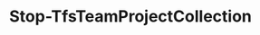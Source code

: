 ﻿---
title: Stop-TfsTeamProjectCollection
breadcrumbs: [ "TeamProjectCollection" ]
parent: "TeamProjectCollection"
description: "Stops a team project collection and make it offline. "
remarks: 
parameterSets: 
  "_All_": [  ] 
  "__AllParameterSets": 
parameters: 
inputs: 
outputs: 
notes: 
relatedLinks: 
  - text: "Online Version:" 
    uri: "https://tfscmdlets.dev/docs/cmdlets/TeamProjectCollection/Stop-TfsTeamProjectCollection"
aliases: 
examples: 
---
